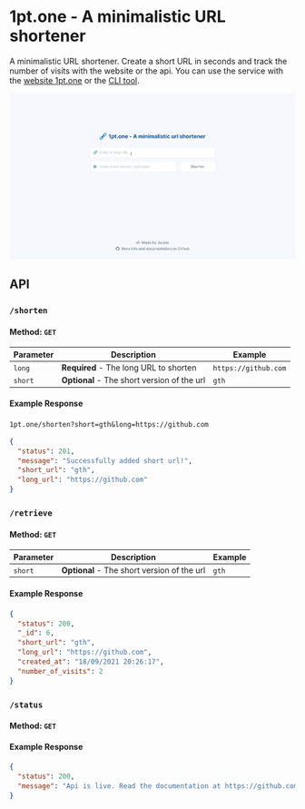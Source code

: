 # 1pt.one - A minimalistic URL shortener

A minimalistic URL shortener. Create a short URL in seconds and track the number of visits with the website or the api.
You can use the service with the [website 1pt.one](https://1pt.one/) or the [CLI tool](https://github.com/Jeusto/1pt.one-cli).

![demo](static/assets/demo.gif)

## API

### `/shorten`

#### Method: `GET`

| Parameter | Description                                 | Example              |
| --------- | ------------------------------------------- | -------------------- |
| `long`    | **Required** - The long URL to shorten      | `https://github.com` |
| `short`   | **Optional** - The short version of the url | `gth`                |

#### Example Response

`1pt.one/shorten?short=gth&long=https://github.com`

```json
{
  "status": 201,
  "message": "Successfully added short url!",
  "short_url": "gth",
  "long_url": "https://github.com"
}
```

### `/retrieve`

#### Method: `GET`

| Parameter | Description                                 | Example |
| --------- | ------------------------------------------- | ------- |
| `short`   | **Optional** - The short version of the url | `gth`   |

#### Example Response

```json
{
  "status": 200,
  "_id": 6,
  "short_url": "gth",
  "long_url": "https://github.com",
  "created_at": "18/09/2021 20:26:17",
  "number_of_visits": 2
}
```

### `/status`

#### Method: `GET`

#### Example Response

```json
{
  "status": 200,
  "message": "Api is live. Read the documentation at https://github.com/Jeusto/1pt.one"
}
```
